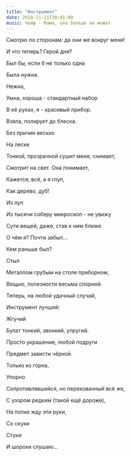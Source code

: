 ```yaml
---
title: "Инструмент"
date: 2010-11-21T20:01:00
music: Чайф - Мама, она больше не может
---
```


Смотрю по сторонам: да они же вокруг меня!

И что теперь? Герой дня?

Был бы, если б не только одна

Была нужна.

Нежна,

Умна, хороша - стандартный набор

В её руках, я - красивый прибор.

Взяла, полирует до блеска.

Без причин веских

На леске

Тонкой, прозрачной сушит меня, снимает,

Смотрит на свет. Она понимает,

Кажется, всё, а я глуп,

Как дерево, дуб!

Из луп

Из тысячи соберу микроскоп - не увижу

Сути вещей, даже, став к ним ближе.

О чём я? Почти забыл...

Кем раньше был?

Стыл

Металлом грубым на столе приборном,

Вещью, полезности весьма спорной.

Теперь, на любой удачный случай,

Инструмент лучший:

Жгучий

Булат тонкий, звонкий, упругий.

Просто украшение, любой подруги

Предмет зависти чёрной.

Только из горна,

Упорно

Сопротивлявшийся, но перекованный всё же,

С узором редким (такой ещё дороже),

На полке жду эти руки,

Со скуки

Стуки

И шорохи слушаю...
